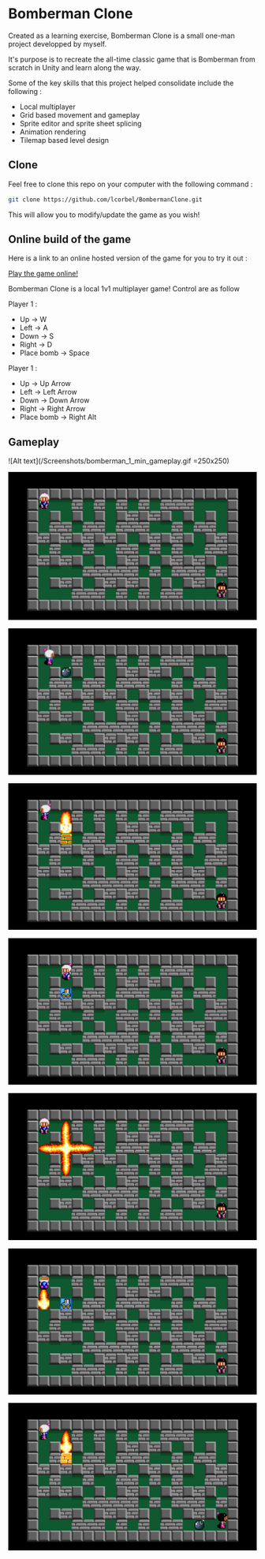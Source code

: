 # Bomberman Clone

Created as a learning exercise, Bomberman Clone is a small one-man project developped by myself. 

It's purpose is to recreate the all-time classic game that is Bomberman from scratch in Unity and learn along the way.

Some of the key skills that this project helped consolidate include the following :

- Local multiplayer
- Grid based movement and gameplay
- Sprite editor and sprite sheet splicing
- Animation rendering
- Tilemap based level design

## Clone

Feel free to clone this repo on your computer with the following command :

```bash
git clone https://github.com/lcorbel/BombermanClone.git
```

This will allow you to modify/update the game as you wish!

## Online build of the game

Here is a link to an online hosted version of the game for you to try it out :

[Play the game online!](https://lcorbel.github.io/BombermanClone/)

Bomberman Clone is a local 1v1 multiplayer game! Control are as follow

Player 1 :
- Up -> W
- Left -> A
- Down -> S
- Right -> D
- Place bomb -> Space

Player 1 :
- Up -> Up Arrow
- Left -> Left Arrow
- Down -> Down Arrow
- Right -> Right Arrow
- Place bomb -> Right Alt


## Gameplay

![Alt text](/Screenshots/bomberman_1_min_gameplay.gif =250x250)

![Alt text](/Screenshots/Start.png?raw=true "Optional Title")

![Alt text](/Screenshots/bomb.png?raw=true "Optional Title")

![Alt text](/Screenshots/bomb_explosion.png?raw=true "Optional Title")

![Alt text](/Screenshots/item_and_walk_animation.png?raw=true "Optional Title")

![Alt text](/Screenshots/big_radius.png?raw=true "Optional Title")

![Alt text](/Screenshots/death.png?raw=true "Optional Title")

![Alt text](/Screenshots/multi.png?raw=true "Optional Title")